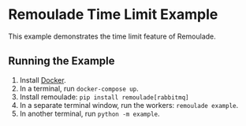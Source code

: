 # Remoulade Time Limit Example

This example demonstrates the time limit feature of Remoulade.

## Running the Example

1. Install [Docker][docker].
1. In a terminal, run `docker-compose up`.
1. Install remoulade: `pip install remoulade[rabbitmq]`
1. In a separate terminal window, run the workers: `remoulade example`.
1. In another terminal, run `python -m example`.


[docker]: https://docs.docker.com/engine/install/


